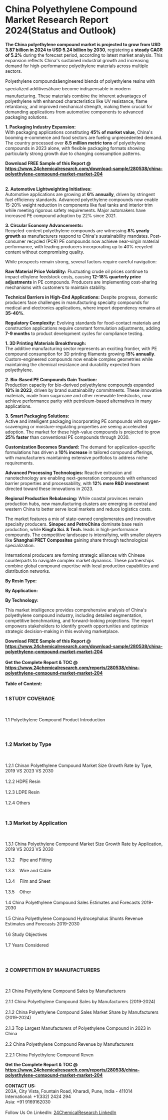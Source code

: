<h1>China Polyethylene Compound Market Research Report 2024(Status and Outlook)</h1><p><strong>The China polyethylene compound market is projected to grow from USD 3.87 billion in 2024 to USD 5.24 billion by 2030</strong>, registering a <strong>steady CAGR of 5.2%</strong> during the forecast period, according to latest market analysis. This expansion reflects China's sustained industrial growth and increasing demand for high-performance polyethylene materials across multiple sectors.</p><p>Polyethylene compoundsâengineered blends of polyethylene resins with specialized additivesâhave become indispensable in modern manufacturing. These materials combine the inherent advantages of polyethylene with enhanced characteristics like UV resistance, flame retardancy, and improved mechanical strength, making them crucial for demanding applications from automotive components to advanced packaging solutions.</p><p><strong>1. Packaging Industry Expansion:</strong><br>
With packaging applications constituting <strong>45% of market value</strong>, China's booming e-commerce and food sectors are fueling unprecedented demand. The country processed over <strong>8.5 million metric tons</strong> of polyethylene compounds in 2023 alone, with flexible packaging formats showing particularly strong growth due to changing consumption patterns.</p><div><b>Download FREE Sample of this Report @ 
            <a href="https://www.24chemicalresearch.com/download-sample/280538/china-polyethylene-compound-market-market-204">
            https://www.24chemicalresearch.com/download-sample/280538/china-polyethylene-compound-market-market-204</a></b></div><br><p><strong>2. Automotive Lightweighting Initiatives:</strong><br>
Automotive applications are growing at <strong>6% annually</strong>, driven by stringent fuel efficiency standards. Advanced polyethylene compounds now enable 15-20% weight reduction in components like fuel tanks and interior trim while meeting rigorous safety requirements. Major automakers have increased PE compound adoption by 22% since 2021.</p><p><strong>3. Circular Economy Advancements:</strong><br>
Recycled-content polyethylene compounds are witnessing <strong>8% yearly growth</strong> as manufacturers respond to China's sustainability mandates. Post-consumer recycled (PCR) PE compounds now achieve near-virgin material performance, with leading producers incorporating up to 40% recycled content without compromising quality.</p><p>While prospects remain strong, several factors require careful navigation:</p><p><strong>Raw Material Price Volatility:</strong> Fluctuating crude oil prices continue to impact ethylene feedstock costs, causing <strong>12-18% quarterly price adjustments</strong> in PE compounds. Producers are implementing cost-sharing mechanisms with customers to maintain stability.</p><p><strong>Technical Barriers in High-End Applications:</strong> Despite progress, domestic producers face challenges in manufacturing specialty compounds for medical and electronics applications, where import dependency remains at <strong>35-40%</strong>.</p><p><strong>Regulatory Complexity:</strong> Evolving standards for food-contact materials and construction applications require constant formulation adjustments, adding <strong>7-9 months</strong> to product development cycles for compliance testing.</p><p><strong>1. 3D Printing Materials Breakthrough:</strong><br>
The additive manufacturing sector represents an exciting frontier, with PE compound consumption for 3D printing filaments growing <strong>15% annually</strong>. Custom-engineered compounds now enable complex geometries while maintaining the chemical resistance and durability expected from polyethylene.</p><p><strong>2. Bio-Based PE Compounds Gain Traction:</strong><br>
Production capacity for bio-derived polyethylene compounds expanded <strong>18% in 2023</strong>, driven by brand sustainability commitments. These innovative materials, made from sugarcane and other renewable feedstocks, now achieve performance parity with petroleum-based alternatives in many applications.</p><p><strong>3. Smart Packaging Solutions:</strong><br>
Active and intelligent packaging incorporating PE compounds with oxygen-scavenging or moisture-regulating properties are seeing accelerated adoption. The market for these high-value compounds is projected to grow <strong>25% faster</strong> than conventional PE compounds through 2030.</p><p><strong>Customization Becomes Standard:</strong> The demand for application-specific formulations has driven a <strong>10% increase</strong> in tailored compound offerings, with manufacturers maintaining extensive portfolios to address niche requirements.</p><p><strong>Advanced Processing Technologies:</strong> Reactive extrusion and nanotechnology are enabling next-generation compounds with enhanced barrier properties and processability, with <strong>12% more R&amp;D investment</strong> directed toward these innovations in 2023.</p><p><strong>Regional Production Rebalancing:</strong> While coastal provinces remain production hubs, new manufacturing clusters are emerging in central and western China to better serve local markets and reduce logistics costs.</p><p>The market features a mix of state-owned conglomerates and innovative specialty producers. <strong>Sinopec and PetroChina</strong> dominate base resin production, while <strong>Kingfa Sci. &amp; Tech.</strong> leads in high-performance compounds. The competitive landscape is intensifying, with smaller players like <strong>Shanghai PRET Composites</strong> gaining share through technological specialization.</p><p>International producers are forming strategic alliances with Chinese counterparts to navigate complex market dynamics. These partnerships combine global compound expertise with local production capabilities and distribution networks.</p><p><strong>By Resin Type:</strong></p><p><strong>By Application:</strong></p><p><strong>By Technology:</strong></p><p>This market intelligence provides comprehensive analysis of China's polyethylene compound industry, including detailed segmentation, competitive benchmarking, and forward-looking projections. The report empowers stakeholders to identify growth opportunities and optimize strategic decision-making in this evolving marketplace.</p><div><b>Download FREE Sample of this Report @ 
            <a href="https://www.24chemicalresearch.com/download-sample/280538/china-polyethylene-compound-market-market-204">
            https://www.24chemicalresearch.com/download-sample/280538/china-polyethylene-compound-market-market-204</a></b></div><br><div><b>Get the Complete Report & TOC @ 
            <a href="https://www.24chemicalresearch.com/reports/280538/china-polyethylene-compound-market-market-204">
            https://www.24chemicalresearch.com/reports/280538/china-polyethylene-compound-market-market-204</a></b></div><br>
            <b>Table of Content:</b><p><h2><span style="font-size:16px"><strong>1 STUDY COVERAGE</strong></span></h2><br />
<p>1.1 Polyethylene Compound Product Introduction</p><br />
<h2><span style="font-size:16px"><strong>1.2 Market by Type</strong></span></h2><br />
<p>1.2.1 Chinan Polyethylene Compound Market Size Growth Rate by Type, 2019 VS 2023 VS 2030<br /><br />
1.2.2 HDPE Resin&nbsp;&nbsp; &nbsp;<br /><br />
1.2.3 LDPE Resin<br /><br />
1.2.4 Others&nbsp;<br /><br />
<h2><span style="font-size:16px"><strong>1.3 Market by Application</strong></span></h2><br />
<p>1.3.1 China Polyethylene Compound Market Size Growth Rate by Application, 2019 VS 2023 VS 2030<br /><br />
1.3.2&nbsp;&nbsp; &nbsp;Pipe and Fitting<br /><br />
1.3.3&nbsp;&nbsp; &nbsp;Wire and Cable<br /><br />
1.3.4&nbsp;&nbsp; &nbsp;Film and Sheet<br /><br />
1.3.5&nbsp;&nbsp; &nbsp;Other<br /><br />
1.4 China Polyethylene Compound Sales Estimates and Forecasts 2019-2030<br /><br />
1.5 China Polyethylene Compound Hydrocephalus Shunts Revenue Estimates and Forecasts 2019-2030<br /><br />
1.6 Study Objectives<br /><br />
1.7 Years Considered</p><br />
<h2><span style="font-size:16px"><strong>2 COMPETITION BY MANUFACTURERS</strong></span></h2><br />
<p>2.1 China Polyethylene Compound Sales by Manufacturers<br /><br />
2.1.1 China Polyethylene Compound Sales by Manufacturers (2019-2024)<br /><br />
2.1.2 China Polyethylene Compound Sales Market Share by Manufacturers (2019-2024)<br /><br />
2.1.3 Top Largest Manufacturers of Polyethylene Compound in 2023 in China<br /><br />
2.2 China Polyethylene Compound Revenue by Manufacturers<br /><br />
2.2.1 China Polyethylene Compound Reven</p><div><b>Get the Complete Report & TOC @ 
            <a href="https://www.24chemicalresearch.com/reports/280538/china-polyethylene-compound-market-market-204">
            https://www.24chemicalresearch.com/reports/280538/china-polyethylene-compound-market-market-204</a></b></div><br><b>CONTACT US:</b><br>
            203A, City Vista, Fountain Road, Kharadi, Pune, India - 411014<br>
            International: +1(332) 2424 294<br>
            Asia: +91 9169162030 <br><br>
            Follow Us On LinkedIn: <a href="https://www.linkedin.com/company/24chemicalresearch/">24ChemicalResearch LinkedIn</a>